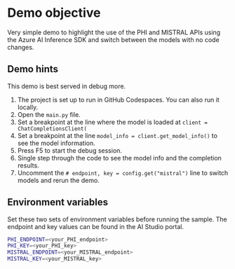 # Demo objective

Very simple demo to highlight the use of the PHI and MISTRAL APIs using the Azure AI Inference SDK and switch between the models with no code changes.

## Demo hints

This demo is best served in debug more.

1. The project is set up to run in GitHub Codespaces. You can also run it locally.
2. Open the `main.py` file.
3. Set a breakpoint at the line where the model is loaded at `client = ChatCompletionsClient(`
4. Set a breakpoint at the line `model_info = client.get_model_info()` to see the model information.
5. Press F5 to start the debug session.
6. Single step through the code to see the model info and the completion results.
7. Uncomment the `# endpoint, key = config.get("mistral")` line to switch models and rerun the demo.

## Environment variables

Set these two sets of environment variables before running the sample. The endpoint and key values can be found in the AI Studio portal.

```bash
PHI_ENDPOINT=<your_PHI_endpoint>
PHI_KEY=<your_PHI_key>
MISTRAL_ENDPOINT=<your_MISTRAL_endpoint>
MISTRAL_KEY=<your_MISTRAL_key>
```
